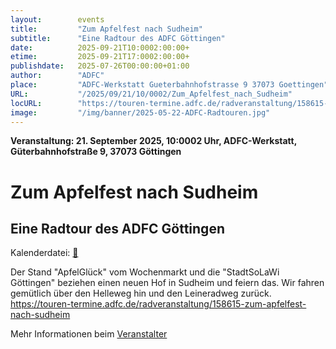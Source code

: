 ```yaml
---
layout:        events
title:         "Zum Apfelfest nach Sudheim"
subtitle:      "Eine Radtour des ADFC Göttingen"
date:          2025-09-21T10:0002:00:00+
etime:         2025-09-21T17:0002:00:00+
publishdate:   2025-07-26T00:00:00+01:00
author:        "ADFC"
place:         "ADFC-Werkstatt Gueterbahnhofstrasse 9 37073 Goettingen"
URL:           "/2025/09/21/10/0002/Zum_Apfelfest_nach_Sudheim"
locURL:        "https://touren-termine.adfc.de/radveranstaltung/158615-zum-apfelfest-nach-sudheim"
image:         "/img/banner/2025-05-22-ADFC-Radtouren.jpg"
---
```


**Veranstaltung: 21. September 2025, 10:0002 Uhr, ADFC-Werkstatt, Güterbahnhofstraße 9, 37073 Göttingen**

Zum Apfelfest nach Sudheim
===========

Eine Radtour des ADFC Göttingen
-----------


Kalenderdatei: [📆](/ics/2025-09-21_10-0002_zum_apfelfest_nach_sudheim.ics)

Der Stand "ApfelGlück" vom Wochenmarkt und die "StadtSoLaWi Göttingen" beziehen einen neuen Hof in Sudheim und feiern das. Wir fahren gemütlich über den Helleweg hin und den Leineradweg zurück.
https://touren-termine.adfc.de/radveranstaltung/158615-zum-apfelfest-nach-sudheim

Mehr Informationen beim [Veranstalter](https://touren-termine.adfc.de/radveranstaltung/158615-zum-apfelfest-nach-sudheim)
